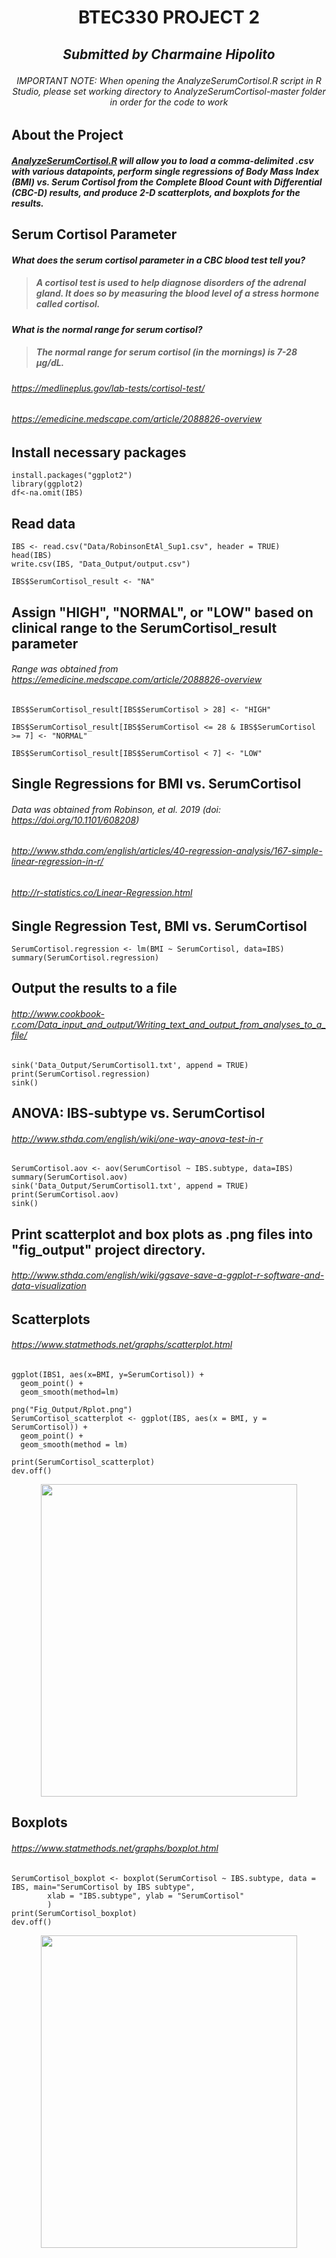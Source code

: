 # <p align="center"> **BTEC330 PROJECT 2** </p>

## <p align="center"> *Submitted by Charmaine Hipolito* </p>

###### <p align="center"> IMPORTANT NOTE: When opening the AnalyzeSerumCortisol.R script in R Studio, please set working directory to AnalyzeSerumCortisol-master folder in order for the code to work </p>

## About the Project
##### [AnalyzeSerumCortisol.R](https://github.com/chipoli1/AnalyzeSerumCortisol/blob/master/Scripts/AnalyzeSerumCortisol.R) will allow you to load a comma-delimited .csv with various datapoints, perform single regressions of Body Mass Index (BMI) vs. Serum Cortisol from the Complete Blood Count with Differential (CBC-D) results, and produce 2-D scatterplots, and boxplots for the results.

## Serum Cortisol Parameter  
#### *What does the serum cortisol parameter in a CBC blood test tell you?*
> ##### A cortisol test is used to help diagnose disorders of the adrenal gland. It does so by measuring the blood level of a stress hormone called cortisol. 

#### *What is the normal range for serum cortisol?*  
> ##### The normal range for serum cortisol (in the mornings) is 7-28 μg/dL.

###### https://medlineplus.gov/lab-tests/cortisol-test/
###### https://emedicine.medscape.com/article/2088826-overview


## Install necessary packages
```
install.packages("ggplot2")
library(ggplot2)
df<-na.omit(IBS)
```

## Read data
```
IBS <- read.csv("Data/RobinsonEtAl_Sup1.csv", header = TRUE)
head(IBS)
write.csv(IBS, "Data_Output/output.csv")

IBS$SerumCortisol_result <- "NA"
```

## Assign "HIGH", "NORMAL", or "LOW" based on clinical range to the SerumCortisol_result parameter
###### Range was obtained from https://emedicine.medscape.com/article/2088826-overview

```
IBS$SerumCortisol_result[IBS$SerumCortisol > 28] <- "HIGH"

IBS$SerumCortisol_result[IBS$SerumCortisol <= 28 & IBS$SerumCortisol >= 7] <- "NORMAL"

IBS$SerumCortisol_result[IBS$SerumCortisol < 7] <- "LOW"
```

##  Single Regressions for BMI vs. SerumCortisol
###### Data was obtained from Robinson, et al. 2019 (doi: https://doi.org/10.1101/608208)
###### http://www.sthda.com/english/articles/40-regression-analysis/167-simple-linear-regression-in-r/
###### http://r-statistics.co/Linear-Regression.html

## Single Regression Test, BMI vs. SerumCortisol
```
SerumCortisol.regression <- lm(BMI ~ SerumCortisol, data=IBS)
summary(SerumCortisol.regression)
```

## Output the results to a file
###### http://www.cookbook-r.com/Data_input_and_output/Writing_text_and_output_from_analyses_to_a_file/
```
sink('Data_Output/SerumCortisol1.txt', append = TRUE)
print(SerumCortisol.regression)
sink()
```


## ANOVA: IBS-subtype vs. SerumCortisol 
###### http://www.sthda.com/english/wiki/one-way-anova-test-in-r
```
SerumCortisol.aov <- aov(SerumCortisol ~ IBS.subtype, data=IBS)
summary(SerumCortisol.aov)
sink('Data_Output/SerumCortisol1.txt', append = TRUE)
print(SerumCortisol.aov)
sink()
```

## Print scatterplot and box plots as .png files into "fig_output" project directory.
###### http://www.sthda.com/english/wiki/ggsave-save-a-ggplot-r-software-and-data-visualization

## Scatterplots
###### https://www.statmethods.net/graphs/scatterplot.html
```
ggplot(IBS1, aes(x=BMI, y=SerumCortisol)) +
  geom_point() +    
  geom_smooth(method=lm) 
```
```
png("Fig_Output/Rplot.png")
SerumCortisol_scatterplot <- ggplot(IBS, aes(x = BMI, y = SerumCortisol)) +
  geom_point() +
  geom_smooth(method = lm)

print(SerumCortisol_scatterplot)
dev.off()
```
<p align="center">
  <img width="410" height="500" src="../master/Images/Rplot02.png">
</p>
  

## Boxplots
###### https://www.statmethods.net/graphs/boxplot.html
```
SerumCortisol_boxplot <- boxplot(SerumCortisol ~ IBS.subtype, data = IBS, main="SerumCortisol by IBS subtype",
        xlab = "IBS.subtype", ylab = "SerumCortisol"
        )
print(SerumCortisol_boxplot)
dev.off()
```
<p align="center">
  <img width="410" height="500" src="../master/Images/Boxplot1.png">
</p>


